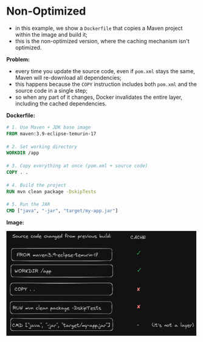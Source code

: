 # Non-Optimized

- in this example, we show a `Dockerfile` that copies a Maven project within the image and build it;
- this is the non-optimized version, where the caching mechanism isn't optimized.

**Problem:**

- every time you update the source code, even if `pom.xml` stays the same, Maven will re-download all dependencies;
- this happens because the `COPY` instruction includes both `pom.xml` and the source code in a single step;
- so when any part of it changes, Docker invalidates the entire layer, including the cached dependencies.

**Dockerfile:**

```dockerfile
# 1. Use Maven + JDK base image
FROM maven:3.9-eclipse-temurin-17

# 2. Set working directory
WORKDIR /app

# 3. Copy everything at once (pom.xml + source code)
COPY . .

# 4. Build the project
RUN mvn clean package -DskipTests

# 5. Run the JAR
CMD ["java", "-jar", "target/my-app.jar"]
```

**Image:**

<img src="img/non_optimized.png" width="500">
